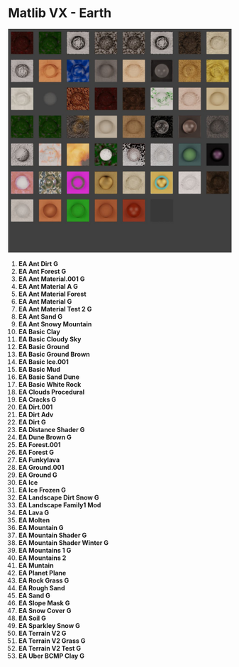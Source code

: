 # Matlib VX - Earth

![Matlib VX Earth](https://github.com/don1138/blender-materials/blob/main/Matlib-VX/Matlib-VX-Earth/Matlib-VX-Earth.jpg)

1. **EA Ant Dirt G**
1. **EA Ant Forest G**
1. **EA Ant Material.001 G**
1. **EA Ant Material A G**
1. **EA Ant Material Forest**
1. **EA Ant Material G**
1. **EA Ant Material Test 2 G**
1. **EA Ant Sand G**
1. **EA Ant Snowy Mountain**
1. **EA Basic Clay**
1. **EA Basic Cloudy Sky**
1. **EA Basic Ground**
1. **EA Basic Ground Brown**
1. **EA Basic Ice.001**
1. **EA Basic Mud**
1. **EA Basic Sand Dune**
1. **EA Basic White Rock**
1. **EA Clouds Procedural**
1. **EA Cracks G**
1. **EA Dirt.001**
1. **EA Dirt Adv**
1. **EA Dirt G**
1. **EA Distance Shader G**
1. **EA Dune Brown G**
1. **EA Forest.001**
1. **EA Forest G**
1. **EA Funkylava**
1. **EA Ground.001**
1. **EA Ground G**
1. **EA Ice**
1. **EA Ice Frozen G**
1. **EA Landscape Dirt Snow G**
1. **EA Landscape Family1 Mod**
1. **EA Lava G**
1. **EA Molten**
1. **EA Mountain G**
1. **EA Mountain Shader G**
1. **EA Mountain Shader Winter G**
1. **EA Mountains 1 G**
1. **EA Mountains 2**
1. **EA Muntain**
1. **EA Planet Plane**
1. **EA Rock Grass G**
1. **EA Rough Sand**
1. **EA Sand G**
1. **EA Slope Mask G**
1. **EA Snow Cover G**
1. **EA Soil G**
1. **EA Sparkley Snow G**
1. **EA Terrain V2 G**
1. **EA Terrain V2 Grass G**
1. **EA Terrain V2 Test G**
1. **EA Uber BCMP Clay G**
